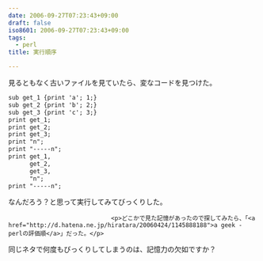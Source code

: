 ```yaml
---
date: 2006-09-27T07:23:43+09:00
draft: false
iso8601: 2006-09-27T07:23:43+09:00
tags:
  - perl
title: 実行順序

---
```


<div class="entry-body">
                                 <p>見るともなく古いファイルを見ていたら、変なコードを見つけた。</p>

```default
sub get_1 {print 'a'; 1;}
sub get_2 {print 'b'; 2;}
sub get_3 {print 'c'; 3;}
print get_1;
print get_2;
print get_3;
print "n";
print "-----n";
print get_1,
      get_2,
      get_3,
      "n";
print "-----n";
```

<p>なんだろう？と思って実行してみてびっくりした。</p>
                              
                                 <p>どこかで見た記憶があったので探してみたら、「<a href="http://d.hatena.ne.jp/hiratara/20060424/1145888188">a geek - perlの評価順</a>」だった。</p>

<p>同じネタで何度もびっくりしてしまうのは、記憶力の欠如ですか？</p>
                              </div>
    	